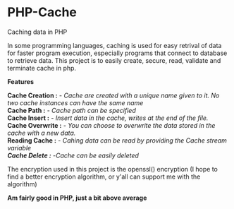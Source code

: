 # PHP-Cache
Caching data in PHP

In some programming languages, caching is used for easy retrival of data for faster program execution, especially programs that connect to database to retrieve data. This project is to easily create, secure, read, validate and terminate cache in php.

**Features**

**Cache Creation :** - _Cache are created with a unique name given to it. No two cache instances can have the same name_<br>
**Cache Path :** - _Cache path can be specified_<br>
**Cache Insert :** - _Insert data in the cache, writes at the end of the file._<br>
**Cache Overwrite :** - _You can choose to overwrite the data stored in the cache with a new data._<br>
**Reading Cache :** - _Cahing data can be read by providing the Cache stream variable<br>
**Cache Delete :**_ -_Cache can be easily deleted_<br>


The encryption used in this project is the openssl() encryption (I hope to find a better encryption algorithm, or y'all can support me with the algorithm)

**Am fairly good in PHP, just a bit above average**
